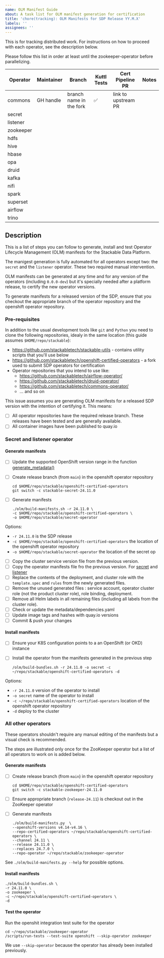 ```yaml
---
name: OLM Manifest Guide
about: A task list for OLM manifest generation for certification
title: 'chore(tracking): OLM Manifests for SDP Release YY.M.X'
labels: ''
assignees: ''
---
```


This is for tracking distributed work. For instructions on how to proceed with each operator, see the description below.

Please follow this list in order at least until the zookeeper-operator before parallelizing.

| Operator  | Maintainer | Branch                  | Kuttl Tests        | Cert Pipeline PR    | Notes |
| --------- | ---------- | ----------------------- | ------------------ | ------------------- | ----- |
| commons   | GH handle  | branch name in the fork | :white_check_mark: | link to upstream PR |       |
| secret    |            |                         |                    |                     |       |
| listener  |            |                         |                    |                     |       |
| zookeeper |            |                         |                    |                     |       |
| hdfs      |            |                         |                    |                     |       |
| hive      |            |                         |                    |                     |       |
| hbase     |            |                         |                    |                     |       |
| opa       |            |                         |                    |                     |       |
| druid     |            |                         |                    |                     |       |
| kafka     |            |                         |                    |                     |       |
| nifi      |            |                         |                    |                     |       |
| spark     |            |                         |                    |                     |       |
| superset  |            |                         |                    |                     |       |
| airflow   |            |                         |                    |                     |       |
| trino     |            |                         |                    |                     |       |

## Description

This is a list of steps you can follow to generate, install and test Operator Lifecycle Management (OLM) manifests for the Stackable Data Platform.

The manigest generation is fully automated for all operators except two: the `secret` and the `listener` operator. These two required manual intervention.

OLM manifests can be generated at any time and for any version of the operators (including `0.0.0-dev`) but it's specially needed after a platform release, to certify the new operator versions.

To generate manifests for a released version of the SDP, ensure that you checkout the appropriate branch of the operator repository and the openshift operator repository.

### Pre-requisites

In addition to the usual development tools like `git` and `Python` you need to clone the following repositories, idealy in the same location (this guide assumes `$HOME/repo/stackable`):

- <https://github.com/stackabletech/stackable-utils> - contains utility scripts that you'll use below
- <https://github.com/stackabletech/openshift-certified-operators> - a fork used to submit SDP operators for certification
- Operator repositories that you intend to use like:
  - <https://github.com/stackabletech/airflow-operator/>
  - <https://github.com/stackabletech/druid-operator/>
  - <https://github.com/stackabletech/commons-operator/>
  - ... and so on

This issue assumes you are generating OLM manifests for a released SDP version with the intention of certifying it. This means:

- [ ] All operator repositories have the required release branch. These releases have been tested and are generally available.
- [ ] All container images have been published to quay.io

### Secret and listener operator

#### Generate manifests

- [ ] Update the supported OpenShift version range in the function [generate_metadata()](https://github.com/stackabletech/stackable-utils/blob/273ec983d6c0b1ea1852d9633ed56b8123054b39/olm/build-manifests.sh#L39)
- [ ] Create release branch (from `main`) in the openshift operator repository

  ```shell
  cd $HOME/repo/stackable/openshift-certified-operators
  git switch -c stackable-secret-24.11.0
  ```

- [ ] Generate manifests

  ```shell
  ./olm/build-manifests.sh -r 24.11.0 \
  -c $HOME/repo/stackable/openshift-certified-operators \
  -o $HOME/repo/stackable/secret-operator
  ```

Options:

- `-r 24.11.0` is the SDP release
- `-c $HOME/repo/stackable/openshift-certified-operators` the location of the openshift operator repository
- `-o $HOME/repo/stackable/secret-operator` the location of the secret op

- [ ] Copy the cluster service version file from the previous  version.
- [ ] Copy the operator manifests file fro the previous version. For [secret](https://github.com/stackabletech/openshift-certified-operators/blob/main/operators/stackable-secret-operator/23.11.0/manifests/secret-operator-manifests.yaml) and [listener](https://github.com/stackabletech/openshift-certified-operators/blob/main/operators/stackable-listener-operator/23.11.0/manifests/listener-operator-manifests.yaml)
- [ ] Replace the contents of the deployment, and cluster role with the `template.spec` and `rules` from the newly generated files.
- [ ] Remove the unused generated files : service account, operator cluster role (not the product cluster role), role binding, deployment.
- [ ] Remove all Helm labels in all remaining files (including all labels from the cluster role).
- [ ] Check or update the metadata/dependencies.yaml
- [ ] Update image tags and hashes with quay.io versions
- [ ] Commit & push your changes

#### Install manifests

- [ ] Ensure your K8S configuration points to a an OpenShift (or OKD) instance
- [ ] Install the operator from the manifests generated in the previous step

  ```shell
  /olm/build-bundles.sh -r 24.11.0 -o secret -c ~/repo/stackable/openshift-certified-operators -d
  ```

Options:

- `-r 24.11.0` version of the operator to install
- `-o secret` name of the operator to install
- `-c ~/repo/stackable/openshift-certified-operators` location of the openshift operator repository
- `-d` deploy to the cluster

### All other operators

These operators shouldn't require any manual editing of the manifests but a visual check is recommended.

The steps are illustrated only once for the ZooKeeper operator but a list of all operators to work on is added below.

#### Generate manifests

- [ ] Create release branch (from `main`) in the openshift operator repository

  ```shell
  cd $HOME/repo/stackable/openshift-certified-operators
  git switch -c stackable-zookeeper-24.11.0
  ```

- [ ] Ensure appropriate branch (`release-24.11`) is checkout out in the ZooKeeper operator
- [ ] Generate manifests

  ```shell
  ./olm/build-manifests.py  \
  --openshift-versions v4.14-v4.16 \
  --repo-certified-operators ~/repo/stackable/openshift-certified-operators \
  --channel 24.11 \
  --release 24.11.0 \
  --replaces 24.7.0 \
  --repo-operator ~/repo/stackable/zookeeper-operator
  ```

See `./olm/build-manifests.py --help` for possible options.

#### Install manifests

```shell
./olm/build-bundles.sh \
-r 24.11.0 \
-o zookeeper \
-c ~/repo/stackable/openshift-certified-operators \
-d
```

#### Test the operator

Run the openshit integration test suite for the operator

```shell
cd ~/repo/stackable/zookeeper-operator
/scripts/run-tests --test-suite openshift --skip-operator zookeeper
```

We use `--skip-operator` because the operator has already been installed previously.
